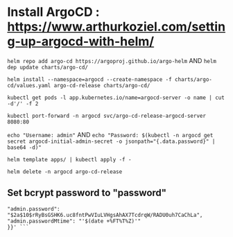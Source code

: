 # Install ArgoCD : https://www.arthurkoziel.com/setting-up-argocd-with-helm/

``` helm repo add argo-cd https://argoproj.github.io/argo-helm ``` AND ```helm dep update charts/argo-cd/ ```

``` helm install --namespace=argocd --create-namespace -f charts/argo-cd/values.yaml argo-cd-release charts/argo-cd/ ```

``` kubectl get pods -l app.kubernetes.io/name=argocd-server -o name | cut -d'/' -f 2 ```

``` kubectl port-forward -n argocd svc/argo-cd-release-argocd-server 8080:80 ```

``` echo "Username: admin" ``` AND ``` echo "Password: $(kubectl -n argocd get secret argocd-initial-admin-secret -o jsonpath="{.data.password}" | base64 -d)" ```

``` helm template apps/ | kubectl apply -f - ```

``` helm delete -n argocd argo-cd-release ``` 

## Set bcrypt password to "password"
``` kubectl -n argocd patch secret argocd-secret   -p '{"stringData": {
"admin.password": "$2a$10$rRyBsGSHK6.uc8fntPwVIuLVHgsAhAX7TcdrqW/RADU0uh7CaChLa",
"admin.passwordMtime": "'$(date +%FT%T%Z)'"
}}' ```
